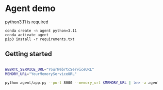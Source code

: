 # Agent demo
python3.11 is required 

```shell
conda create -n agent python=3.11
conda activate agent
pip3 install -r requirements.txt 
```

## Getting started

```sh

WEBRTC_SERVICE_URL="YourWebrtcServiceURL"
MEMORY_URL="YourMemoryServiceURL"

python agent/app.py --port 8000 --memory_url $MEMORY_URL | tee -a agent-demo.log
```